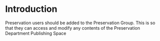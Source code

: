 
# Introduction

Preservation users should be added to the Preservation Group. This is so that they can access and modify any contents of the Preservation Department Publishing Space